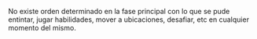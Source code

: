 No existe orden determinado en la fase principal con lo que se pude entintar, jugar habilidades,  mover a ubicaciones, desafiar, etc en cualquier momento del mismo.